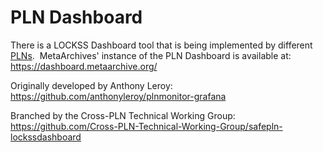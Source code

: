 PLN Dashboard
=============

There is a LOCKSS Dashboard tool that is being implemented by different [PLNs](/public-documentation/MetaArchive-Cooperative/Knowledge-Base/PLN---Private-LOCKSS-Network).  MetaArchives' instance of the PLN Dashboard is available at: <https://dashboard.metaarchive.org/> 

Originally developed by Anthony Leroy: <https://github.com/anthonyleroy/plnmonitor-grafana>

Branched by the Cross-PLN Technical Working Group: <https://github.com/Cross-PLN-Technical-Working-Group/safepln-lockssdashboard>


